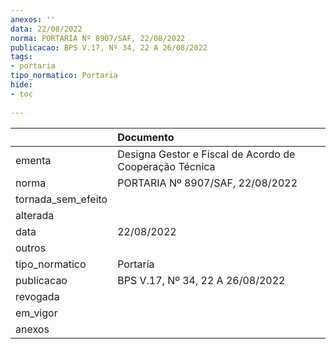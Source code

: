 ```yaml
---
anexos: ''
data: 22/08/2022
norma: PORTARIA Nº 8907/SAF, 22/08/2022
publicacao: BPS V.17, Nº 34, 22 A 26/08/2022
tags:
- portaria
tipo_normatico: Portaria
hide: 
- toc 
 
---
```


|                    | Documento                                               |
|:-------------------|:--------------------------------------------------------|
| ementa             | Designa Gestor e Fiscal de Acordo de Cooperação Técnica |
| norma              | PORTARIA Nº 8907/SAF, 22/08/2022                        |
| tornada_sem_efeito |                                                         |
| alterada           |                                                         |
| data               | 22/08/2022                                              |
| outros             |                                                         |
| tipo_normatico     | Portaria                                                |
| publicacao         | BPS V.17, Nº 34, 22 A 26/08/2022                        |
| revogada           |                                                         |
| em_vigor           |                                                         |
| anexos             |                                                         |